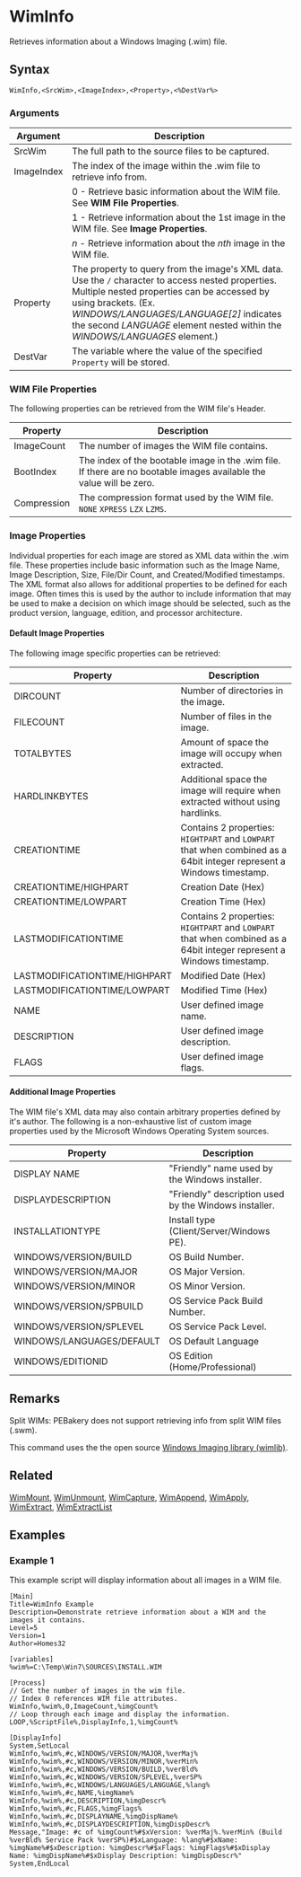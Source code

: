 # WimInfo

Retrieves information about a Windows Imaging (.wim) file.

## Syntax

```pebakery
WimInfo,<SrcWim>,<ImageIndex>,<Property>,<%DestVar%>
```

### Arguments

| Argument | Description |
| --- | --- |
| SrcWim | The full path to the source files to be captured. |
| ImageIndex | The index of the image within the .wim file to retrieve info from. |
|| 0 - Retrieve basic information about the WIM file. See **WIM File Properties**. |
|| 1 - Retrieve information about the 1st image in the WIM file. See **Image Properties**. |
|| _n_ - Retrieve information about the _nth_ image in the WIM file. |
| Property | The property to query from the image's XML data. Use the `/` character to access nested properties. Multiple nested properties can be accessed by using brackets. (Ex. _WINDOWS/LANGUAGES/LANGUAGE[2]_ indicates the second _LANGUAGE_ element nested within the _WINDOWS/LANGUAGES_ element.) |
| DestVar | The variable where the value of the specified `Property` will be stored. |

### WIM File Properties

The following properties can be retrieved from the WIM file's Header.

| Property | Description |
| --- | --- |
| ImageCount | The number of images the WIM file contains. |
| BootIndex | The index of the bootable image in the .wim file. If there are no bootable images available the value will be zero. |
| Compression | The compression format used by the WIM file. `NONE` `XPRESS` `LZX` `LZMS`. |

### Image Properties

Individual properties for each image are stored as XML data within the .wim file. These properties include basic information such as the Image Name, Image Description, Size, File/Dir Count, and Created/Modified timestamps. The XML format also allows for additional properties to be defined for each image. Often times this is used by the author to include information that may be used to make a decision on which image should be selected, such as the product version, language, edition, and processor architecture.

#### Default Image Properties

The following image specific properties can be retrieved:

| Property | Description |
| --- | --- |
| DIRCOUNT | Number of directories in the image. |
| FILECOUNT | Number of files in the image.  |
| TOTALBYTES | Amount of space the image will occupy when extracted. |
| HARDLINKBYTES | Additional space the image will require when extracted without using hardlinks. |
| CREATIONTIME | Contains 2 properties: `HIGHTPART` and `LOWPART` that when combined as a 64bit integer represent a Windows timestamp. |
| CREATIONTIME/HIGHPART | Creation Date (Hex) |
| CREATIONTIME/LOWPART | Creation Time (Hex) |
| LASTMODIFICATIONTIME | Contains 2 properties: `HIGHTPART` and `LOWPART` that when combined as a 64bit integer represent a Windows timestamp. |
| LASTMODIFICATIONTIME/HIGHPART | Modified Date (Hex) |
| LASTMODIFICATIONTIME/LOWPART | Modified Time (Hex) |
| NAME | User defined image name. |
| DESCRIPTION | User defined image description.  |
| FLAGS | User defined image flags. |

#### Additional Image Properties

The WIM file's XML data may also contain arbitrary properties defined by it's author.
The following is a non-exhaustive list of custom image properties used by the Microsoft Windows Operating System sources.

| Property | Description |
| --- | --- |
| DISPLAY NAME | "Friendly" name used by the Windows installer. |
| DISPLAYDESCRIPTION | "Friendly" description used by the Windows installer. |
| INSTALLATIONTYPE | Install type (Client/Server/Windows PE). |
| WINDOWS/VERSION/BUILD | OS Build Number. |
| WINDOWS/VERSION/MAJOR | OS Major Version. |
| WINDOWS/VERSION/MINOR | OS Minor Version. |
| WINDOWS/VERSION/SPBUILD | OS Service Pack Build Number. |
| WINDOWS/VERSION/SPLEVEL | OS Service Pack Level. |
| WINDOWS/LANGUAGES/DEFAULT | OS Default Language  |
| WINDOWS/EDITIONID | OS Edition (Home/Professional) |

## Remarks

Split WIMs: PEBakery does not support retrieving info from split WIM files (.swm).

This command uses the the open source [Windows Imaging library (wimlib)](https://wimlib.net/).

## Related

[WimMount](./WimMount.md), [WimUnmount](./WimUnmount.md), [WimCapture](./WimCapture.md), [WimAppend](./WimAppend.md), [WimApply](./WimApply.md), [WimExtract](./WimExtract.md), [WimExtractList](./WimExtractList.md)

## Examples

### Example 1

This example script will display information about all images in a WIM file.

```pebakery
[Main]
Title=WimInfo Example
Description=Demonstrate retrieve information about a WIM and the images it contains.
Level=5
Version=1
Author=Homes32

[variables]
%wim%=C:\Temp\Win7\SOURCES\INSTALL.WIM

[Process]
// Get the number of images in the wim file.
// Index 0 references WIM file attributes.
WimInfo,%wim%,0,ImageCount,%imgCount%
// Loop through each image and display the information.
LOOP,%ScriptFile%,DisplayInfo,1,%imgCount%

[DisplayInfo]
System,SetLocal
WimInfo,%wim%,#c,WINDOWS/VERSION/MAJOR,%verMaj%
WimInfo,%wim%,#c,WINDOWS/VERSION/MINOR,%verMin%
WimInfo,%wim%,#c,WINDOWS/VERSION/BUILD,%verBld%
WimInfo,%wim%,#c,WINDOWS/VERSION/SPLEVEL,%verSP%
WimInfo,%wim%,#c,WINDOWS/LANGUAGES/LANGUAGE,%lang%
WimInfo,%wim%,#c,NAME,%imgName%
WimInfo,%wim%,#c,DESCRIPTION,%imgDescr%
WimInfo,%wim%,#c,FLAGS,%imgFlags%
WimInfo,%wim%,#c,DISPLAYNAME,%imgDispName%
WimInfo,%wim%,#c,DISPLAYDESCRIPTION,%imgDispDescr%
Message,"Image: #c of %imgCount%#$xVersion: %verMaj%.%verMin% (Build %verBld% Service Pack %verSP%)#$xLanguage: %lang%#$xName: %imgName%#$xDescription: %imgDescr%#$xFlags: %imgFlags%#$xDisplay Name: %imgDispName%#$xDisplay Description: %imgDispDescr%"
System,EndLocal
```
